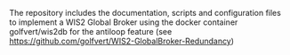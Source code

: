 The repository includes the documentation, scripts and configuration files to implement a WIS2 Global Broker using the docker container golfvert/wis2db for the antiloop feature (see https://github.com/golfvert/WIS2-GlobalBroker-Redundancy)
